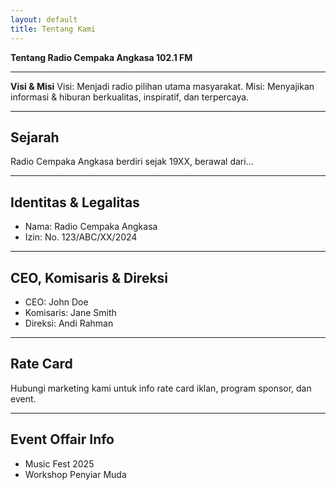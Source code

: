 ```yaml
---
layout: default
title: Tentang Kami
---
```


<b>Tentang Radio Cempaka Angkasa 102.1 FM</b>
<hr/>
<b>Visi & Misi</b>
Visi: Menjadi radio pilihan utama masyarakat.  
Misi: Menyajikan informasi & hiburan berkualitas, inspiratif, dan terpercaya.

---

## Sejarah
Radio Cempaka Angkasa berdiri sejak 19XX, berawal dari...

---

## Identitas & Legalitas
- Nama: Radio Cempaka Angkasa
- Izin: No. 123/ABC/XX/2024

---

## CEO, Komisaris & Direksi
- CEO: John Doe
- Komisaris: Jane Smith
- Direksi: Andi Rahman

---

## Rate Card
Hubungi marketing kami untuk info rate card iklan, program sponsor, dan event.

---

## Event Offair Info
- Music Fest 2025
- Workshop Penyiar Muda
